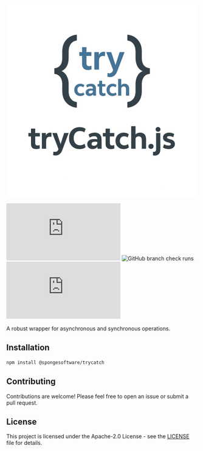 ![tryCatch.js Logo](assets/logo.png)

![GitHub License](https://img.shields.io/github/license/spongesoftware/trycatch.js?style=flat-square)
![GitHub branch check runs](https://img.shields.io/github/check-runs/spongesoftware/trycatch.js/main?style=flat-square)
![GitHub Issues or Pull Requests](https://img.shields.io/github/issues/spongesoftware/trycatch.js?style=flat-square)

A robust wrapper for asynchronous and synchronous operations.

## Installation

```bash
npm install @spongesoftware/trycatch
```

## Contributing

Contributions are welcome! Please feel free to open an issue or submit a pull request.

## License

This project is licensed under the Apache-2.0 License - see the [LICENSE](LICENSE.md) file for details.
